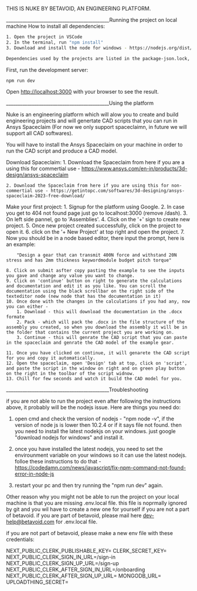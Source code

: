 THIS IS NUKE BY BETAVOID, AN ENGINEERING PLATFORM.

____________________________________________Running the project on local machine
How to install all dependencies:
```bash
1. Open the project in VSCode
2. In the terminal, run "npm install"
3. Download and install the node for windows - https://nodejs.org/dist/v20.11.1/win-x64/node.exe (Project uses nodejs V20.11.1)

Dependencies used by the projects are listed in the package-json.lock, when you run the npm install, it will install all those listed dependencies automatically yet keep an eye on the terminal for dependencies not getting installed or throwing errors, is there are errors during this step, the solution will depend on the error, in which case you should either use ChatGPT to figure out what is happening or drop a message here - dev-help@betavoid.com
```

First, run the development server:
```bash
npm run dev
```
Open [http://localhost:3000](http://localhost:3000) with your browser to see the result.




____________________________________________Using the platform

Nuke is an engineering platform which will alow you to create and build engineering projects and will genertate CAD scripts that you can run in Ansys Spaceclaim (For now we only support spaceclaimn, in future we will support all CAD softwares).

You will have to install the Ansys Spaceclaim on your machine in order to run the CAD script and produce a CAD model.

Download Spaceclaim:
    1. Download the Spaceclaim from here if you are a using this for commertial use - https://www.ansys.com/en-in/products/3d-design/ansys-spaceclaim

    2. Download the Spaceclaim from here if you are using this for non-commertial use - https://getintopc.com/softwares/3d-designing/ansys-spaceclaim-2023-free-download/


Make your first project:
    1. Signup for the platform using Google.
    2. In case you get to 404 not found page just go to localhost:3000 (remove /dash).
    3. On left side pannel, go to 'Assemblies'.
    4. Click on the '+' sign to create new project.
    5. Once new project created successfully, click on the project to open it.
    6. click on the '+ New Project' at top right and open the project.
    7. Now you should be in a node based editor, there input the prompt, here is an example: 
        
        "Design a gear that can transmit 400N force and withstand 20N stress and has 2mm thickness keywordmodule budget pitch torque"
    
    8. Click on submit asfter copy pasting the example to see the inputs you gave and change any value you want to change.
    9. Click on 'continue' button on right to generate the calculations and documentation and edit it as you like. You can scroll the documentation using the black scrollbar on the right side of the texteditor node (new node that has the documentation in it)
    10. Once done with the changes in the calculations if you had any, now you can either -
        1. Download - this will download the documentation in the .docx formate
        2. Pack - which will pack the .docx in the file structure of the assembly you created, so when you download the assembly it will be in the folder that contains the current project you are working on.
        3. Continue - this will genrate the CAD script that you can paste in the spaceclaim and genrate the CAD model of the example gear.
    
    11. Once you have clicked on continue, it will genarete the CAD script for you and copy it automatically.
    12. Open the spaceclaim, open 'Design' tab at top, click on 'script', and paste the script in the window on right and on green play button on the right in the toolbar of the script widnow.
    13. Chill for few seconds and watch it build the CAD model for you.




____________________________________________Troubleshooting

if you are not able to run the project even after following the instructions above, it probably will be the nodejs issue.
Here are things you need do:

1. open cmd and check the version of nodejs - "npm node -v", if the version of node js is lower then 10.2.4 or if it says file not found. then you need to install the latest nodekjs on your windows. just google "download nodejs for windows" and install it.

2. once you have installed the latest nodejs, you need to set the envirounment variable on your windows so it can use the latest nodejs. folloe these instructions to do that - https://codedamn.com/news/javascript/fix-npm-command-not-found-error-in-node-js

3. restart your pc and then try running the "npm run dev" again.


Other reason why you might not be able to run the project on your local machine is that you are missing .env.local file. this file is noprmally ignored by git and you wil have to create a new one for yourself if you are not a part of betavoid. if you are part of betavoid, please mail here dev-help@betavoid.com for .env.local file.

if you are not part of betavoid, please make a new env file with these credentials: 

NEXT_PUBLIC_CLERK_PUBLISHABLE_KEY=
CLERK_SECRET_KEY=
NEXT_PUBLIC_CLERK_SIGN_IN_URL=/sign-in
NEXT_PUBLIC_CLERK_SIGN_UP_URL=/sign-up
NEXT_PUBLIC_CLERK_AFTER_SIGN_IN_URL=/onboarding
NEXT_PUBLIC_CLERK_AFTER_SIGN_UP_URL=
MONGODB_URL=
UPLOADTHING_SECRET=


